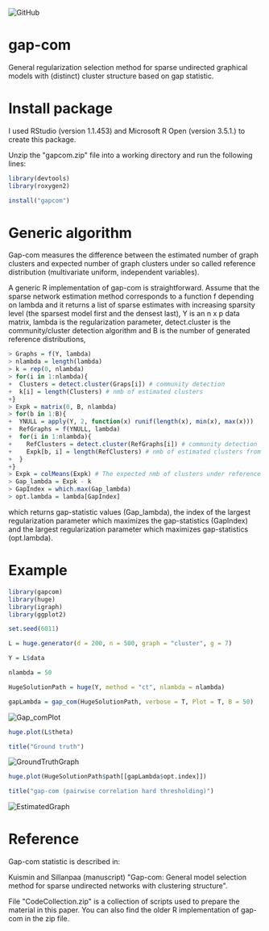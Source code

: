 ![GitHub](https://img.shields.io/github/license/markkukuismin/gap-com)

# gap-com
General regularization selection method for sparse undirected graphical models with (distinct) cluster structure based on gap statistic.

# Install package

I used RStudio (version 1.1.453) and Microsoft R Open (version 3.5.1.) to create this package.

Unzip the "gapcom.zip" file into a working directory and run the following lines:

```r
library(devtools)
library(roxygen2)

install("gapcom")
```

# Generic algorithm

Gap-com measures the difference between the estimated number of graph clusters and expected number of graph clusters under so called reference distribution (multivariate uniform, independent variables).

A generic R implementation of gap-com is straightforward. Assume that the sparse network estimation method corresponds to a function f depending on lambda and it returns a list of sparse estimates with increasing sparsity level (the sparsest model first and the densest last), Y is an n x p data matrix, lambda is the regularization parameter, detect.cluster is the community/cluster detection algorithm and B is the number of generated reference distributions,

```r
> Graphs = f(Y, lambda)
> nlambda = length(lambda)
> k = rep(0, nlambda)
> for(i in 1:nlambda){
+  Clusters = detect.cluster(Graps[i]) # community detection
+  k[i] = length(Clusters) # nmb of estimated clusters
+}
> Expk = matrix(0, B, nlambda)
> for(b in 1:B){
+  YNULL = apply(Y, 2, function(x) runif(length(x), min(x), max(x)))
+  RefGraphs = f(YNULL, lambda)
+  for(i in 1:nlambda){
+    RefClusters = detect.cluster(RefGraphs[i]) # community detection
+    Expk[b, i] = length(RefClusters) # nmb of estimated clusters from reference data
+  }
+}
> Expk = colMeans(Expk) # The expected nmb of clusters under reference distribution
> Gap_lambda = Expk - k
> GapIndex = which.max(Gap_lambda)
> opt.lambda = lambda[GapIndex]
```

which returns gap-statistic values (Gap_lambda), the index of the largest regularization parameter which maximizes the gap-statistics (GapIndex) and the largest regularization parameter which maximizes gap-statistics (opt.lambda).

# Example

```r
library(gapcom)
library(huge)
library(igraph)
library(ggplot2)

set.seed(6011)

L = huge.generator(d = 200, n = 500, graph = "cluster", g = 7)

Y = L$data

nlambda = 50

HugeSolutionPath = huge(Y, method = "ct", nlambda = nlambda)

gapLambda = gap_com(HugeSolutionPath, verbose = T, Plot = T, B = 50)
```
![Gap_comPlot](https://user-images.githubusercontent.com/40263834/74665426-5f183900-51a8-11ea-9f86-38192f65ae3f.png)

```r
huge.plot(L$theta)

title("Ground truth")
```
![GroundTruthGraph](https://user-images.githubusercontent.com/40263834/74665693-d948bd80-51a8-11ea-8cb3-6a5ad7409402.png)

```r
huge.plot(HugeSolutionPath$path[[gapLambda$opt.index]])

title("gap-com (pairwise correlation hard thresholding)")
```
![EstimatedGraph](https://user-images.githubusercontent.com/40263834/74665753-f1b8d800-51a8-11ea-87ff-630c0874413a.png)

# Reference

Gap-com statistic is described in:

Kuismin and Sillanpaa (manuscript) "Gap-com: General model selection method for sparse undirected networks with clustering structure".

File "CodeCollection.zip" is a collection of scripts used to prepare the material in this paper. You can also find the older R implementation of gap-com in the zip file.
